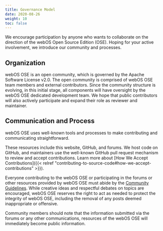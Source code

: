 ```yaml
---
title: Governance Model
date: 2020-08-26
weight: 10
toc: false
---
```


We encourage participation by anyone who wants to collaborate on the direction of the webOS Open Source Edition (OSE). Hoping for your active involvement, we introduce our community and processes.

## Organization

webOS OSE is an open community, which is governed by the Apache Software License v2.0. The open community is comprised of webOS OSE team members and external contributors. Since the community structure is evolving, in this initial stage, all components will have oversight by the webOS OSE dedicated development team. We hope that public contributors will also actively participate and expand their role as reviewer and maintainer.

## Communication and Process

webOS OSE uses well-known tools and processes to make contributing and communicating straightforward.

These resources include this website, GitHub, and forums. We host code on GitHub, and maintainers use the well-known GitHub pull request mechanism to review and accept contributions. Learn more about [How We Accept Contributions]({{< relref "contributing-to-source-code#how-we-accept-contributions" >}}).

Everyone contributing to the webOS OSE or participating in the forums or other resources provided by webOS OSE must abide by the [Community Guidelines](https://forum.webosose.org/t/welcome-to-the-webos-ose-community/1018). While creative ideas and respectful debates on topics are encouraged, webOS OSE reserves the right to act as needed to protect the integrity of webOS OSE, including the removal of any posts deemed inappropriate or offensive.

Community members should note that the information submitted via the forums or any other communications, resources of the webOS OSE will immediately become public information.

